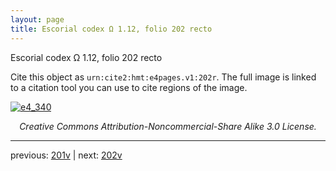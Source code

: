 ```yaml
---
layout: page
title: Escorial codex Ω 1.12, folio 202 recto
---
```


Escorial codex Ω 1.12, folio 202 recto

Cite this object as `urn:cite2:hmt:e4pages.v1:202r`.  The full image is linked to a citation tool you can use to cite regions of the image.

[![e4_340](http://www.homermultitext.org/iipsrv?IIIF=/project/homer/pyramidal/deepzoom/hmt/e4img/2017a/e4_340.tif/full/800,/0/default.jpg)](http://www.homermultitext.org/ict2/?urn=urn:cite2:hmt:e4img.2017a:e4_340) 

<p style="text-align: center; font-style: italic;">Creative Commons Attribution-Noncommercial-Share Alike 3.0 License.</p>

---

previous: [201v](../201v/) | next: [202v](../202v/)